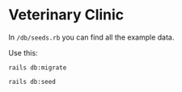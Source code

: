 # Veterinary Clinic

In `/db/seeds.rb` you can find all the example data.

Use this:

    rails db:migrate

    rails db:seed
